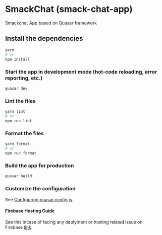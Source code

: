 # SmackChat (smack-chat-app)

Smackchat App based on Quasar framework

## Install the dependencies
```bash
yarn
# or
npm install
```

### Start the app in development mode (hot-code reloading, error reporting, etc.)
```bash
quasar dev
```


### Lint the files
```bash
yarn lint
# or
npm run lint
```


### Format the files
```bash
yarn format
# or
npm run format
```



### Build the app for production
```bash
quasar build
```

### Customize the configuration
See [Configuring quasar.config.js](https://v2.quasar.dev/quasar-cli-vite/quasar-config-js).

#### Firebase Hosting Guide
See this incase of facing any deplyment or hosting related issue on Firebase [link](https://stackoverflow.com/questions/62760926/deploying-quasar-with-firebase-hosting).
